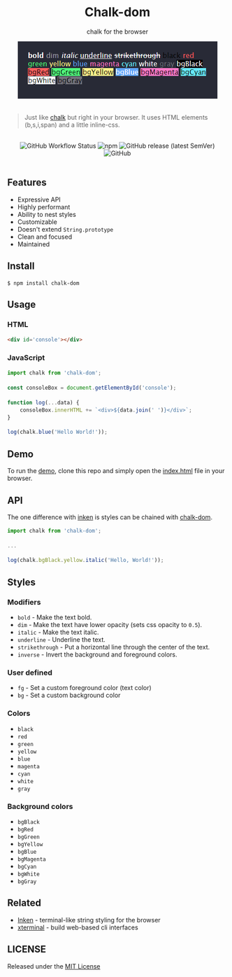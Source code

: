<div align='center'>
<h1>Chalk-dom</h1>
<p>chalk for the browser</p>
<img src="https://github.com/henryhale/chalk-dom/blob/master/media/screenshot.png" alt="">
</div>
<br/>

> Just like [chalk](https://github.com/chalk/chalk) but right in your browser. It uses HTML elements (b,s,i,span) and a little inline-css.

<br>
<div align="center">
<img alt="GitHub Workflow Status" src="https://img.shields.io/github/actions/workflow/status/henryhale/chalk-dom/npm-publish.yml">
<img alt="npm" src="https://img.shields.io/npm/v/chalk-dom">
<img alt="GitHub release (latest SemVer)" src="https://img.shields.io/github/v/release/henryhale/chalk-dom">
<img alt="GitHub" src="https://img.shields.io/github/license/henryhale/chalk-dom">
</div>
<br/>

## Features

- Expressive API
- Highly performant
- Ability to nest styles
- Customizable
- Doesn't extend `String.prototype`
- Clean and focused
- Maintained

## Install

```console
$ npm install chalk-dom
```

## Usage

### HTML

```html
<div id='console'></div>
```

### JavaScript

```js
import chalk from 'chalk-dom';

const consoleBox = document.getElementById('console');

function log(...data) {
    consoleBox.innerHTML += `<div>${data.join(' ')}</div>`;
}

log(chalk.blue('Hello World!'));
```

## Demo

To run the [demo](https://github.com/henryhale/chalk-dom/blob/master/demo), clone this repo and simply open the [index.html](https://github.com/henryhale/chalk-dom/blob/master/demo/index.html) file in your browser.

## API

The one difference with [inken](https://github.com/henryhale/inken) is styles can be chained with [chalk-dom](https://github.com/henryhale/chalk-dom).

```js
import chalk from 'chalk-dom';

...

log(chalk.bgBlack.yellow.italic('Hello, World!'));
```

## Styles

### Modifiers

- `bold` - Make the text bold.
- `dim` - Make the text have lower opacity (sets css opacity to `0.5`).
- `italic` - Make the text italic.
- `underline` - Underline the text.
- `strikethrough` - Put a horizontal line through the center of the text.
- `inverse` - Invert the background and foreground colors.

### User defined

- `fg` - Set a custom foreground color (text color)
- `bg` - Set a custom background color

### Colors

- `black`
- `red`
- `green`
- `yellow`
- `blue`
- `magenta`
- `cyan`
- `white`
- `gray`

### Background colors

- `bgBlack`
- `bgRed`
- `bgGreen`
- `bgYellow`
- `bgBlue`
- `bgMagenta`
- `bgCyan`
- `bgWhite`
- `bgGray`

## Related

- [Inken](https://github.com/henryhale/inken) - terminal-like string styling for the browser
- [xterminal](https://github.com/henryhale/xterminal) - build web-based cli interfaces 

## LICENSE

Released under the [MIT License](https://github.com/henryhale/chalk-dom/blob/master/LICENSE)
